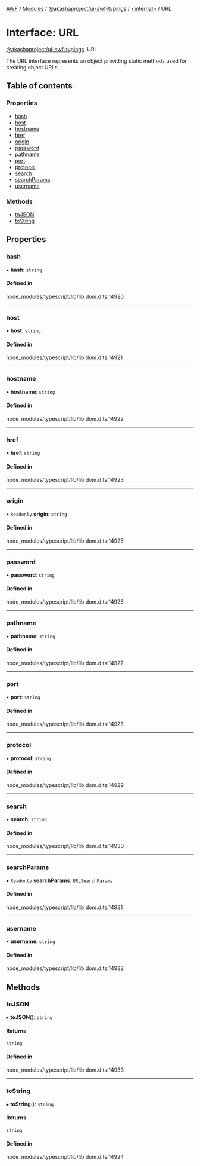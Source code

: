 [AWF](../README.md) / [Modules](../modules.md) / [@akashaproject/ui-awf-typings](../modules/akashaproject_ui_awf_typings.md) / [<internal\>](../modules/akashaproject_ui_awf_typings._internal_.md) / URL

# Interface: URL

[@akashaproject/ui-awf-typings](../modules/akashaproject_ui_awf_typings.md).[<internal>](../modules/akashaproject_ui_awf_typings._internal_.md).URL

The URL interface represents an object providing static methods used for creating object URLs.

## Table of contents

### Properties

- [hash](akashaproject_ui_awf_typings._internal_.URL.md#hash)
- [host](akashaproject_ui_awf_typings._internal_.URL.md#host)
- [hostname](akashaproject_ui_awf_typings._internal_.URL.md#hostname)
- [href](akashaproject_ui_awf_typings._internal_.URL.md#href)
- [origin](akashaproject_ui_awf_typings._internal_.URL.md#origin)
- [password](akashaproject_ui_awf_typings._internal_.URL.md#password)
- [pathname](akashaproject_ui_awf_typings._internal_.URL.md#pathname)
- [port](akashaproject_ui_awf_typings._internal_.URL.md#port)
- [protocol](akashaproject_ui_awf_typings._internal_.URL.md#protocol)
- [search](akashaproject_ui_awf_typings._internal_.URL.md#search)
- [searchParams](akashaproject_ui_awf_typings._internal_.URL.md#searchparams)
- [username](akashaproject_ui_awf_typings._internal_.URL.md#username)

### Methods

- [toJSON](akashaproject_ui_awf_typings._internal_.URL.md#tojson)
- [toString](akashaproject_ui_awf_typings._internal_.URL.md#tostring)

## Properties

### hash

• **hash**: `string`

#### Defined in

node_modules/typescript/lib/lib.dom.d.ts:14920

___

### host

• **host**: `string`

#### Defined in

node_modules/typescript/lib/lib.dom.d.ts:14921

___

### hostname

• **hostname**: `string`

#### Defined in

node_modules/typescript/lib/lib.dom.d.ts:14922

___

### href

• **href**: `string`

#### Defined in

node_modules/typescript/lib/lib.dom.d.ts:14923

___

### origin

• `Readonly` **origin**: `string`

#### Defined in

node_modules/typescript/lib/lib.dom.d.ts:14925

___

### password

• **password**: `string`

#### Defined in

node_modules/typescript/lib/lib.dom.d.ts:14926

___

### pathname

• **pathname**: `string`

#### Defined in

node_modules/typescript/lib/lib.dom.d.ts:14927

___

### port

• **port**: `string`

#### Defined in

node_modules/typescript/lib/lib.dom.d.ts:14928

___

### protocol

• **protocol**: `string`

#### Defined in

node_modules/typescript/lib/lib.dom.d.ts:14929

___

### search

• **search**: `string`

#### Defined in

node_modules/typescript/lib/lib.dom.d.ts:14930

___

### searchParams

• `Readonly` **searchParams**: [`URLSearchParams`](../modules/akashaproject_ui_awf_typings._internal_.md#urlsearchparams)

#### Defined in

node_modules/typescript/lib/lib.dom.d.ts:14931

___

### username

• **username**: `string`

#### Defined in

node_modules/typescript/lib/lib.dom.d.ts:14932

## Methods

### toJSON

▸ **toJSON**(): `string`

#### Returns

`string`

#### Defined in

node_modules/typescript/lib/lib.dom.d.ts:14933

___

### toString

▸ **toString**(): `string`

#### Returns

`string`

#### Defined in

node_modules/typescript/lib/lib.dom.d.ts:14924
